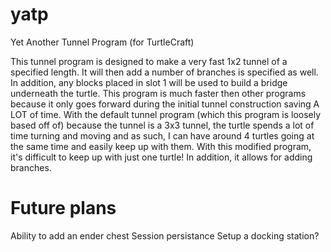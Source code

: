 yatp
====

Yet Another Tunnel Program (for TurtleCraft)

This tunnel program is designed to make a very fast 1x2 tunnel of a specified length. It will then add a number of branches is specified as well. In addition, any blocks placed in slot 1 will be used to build a bridge underneath the turtle. This program is much faster then other programs because it only goes forward during the initial tunnel construction saving A LOT of time. With the default tunnel program (which this program is loosely based off of) because the tunnel is a 3x3 tunnel, the turtle spends a lot of time turning and moving and as such, I can have around 4 turtles going at the same time and easily keep up with them. With this modified program, it's difficult to keep up with just one turtle! In addition, it allows for adding branches.

Future plans
====

Ability to add an ender chest
Session persistance
Setup a docking station?

